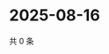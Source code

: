# 2025-08-16

共 0 条

<!-- BEGIN ZHIHUVIDEO -->
<!-- 最后更新时间 Sat Aug 16 2025 04:12:52 GMT+0800 (China Standard Time) -->

<!-- END ZHIHUVIDEO -->
